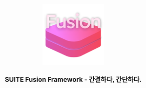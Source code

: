 <div align="center">
    <img src="./res/Fusion.png" width="200px">
</div>

<div align="center">

## **SUITE Fusion Framework** - 간결하다, 간단하다.

</div>